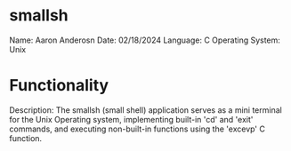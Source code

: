 # smallsh
Name: Aaron Anderosn
Date: 02/18/2024
Language: C
Operating System: Unix

# Functionality 
Description: The smallsh (small shell) application serves as a mini terminal for the Unix Operating system, implementing built-in 'cd' and 'exit' commands, and executing non-built-in functions using the 'excevp' C function. 

